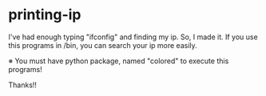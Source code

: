 # printing-ip

I've had enough typing "ifconfig" and finding my ip. So, I made it.
If you use this programs in /bin, you can search your ip more easily.

※ You must have python package, named "colored" to execute this programs! 



Thanks!!
